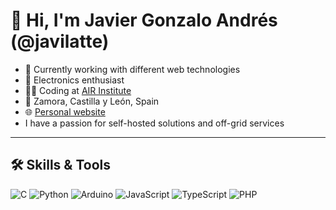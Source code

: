 # 👋 Hi, I'm Javier Gonzalo Andrés (@javilatte)

- 🌱 Currently working with different web technologies
- 💞️ Electronics enthusiast
- 👨‍💻 Coding at [AIR Institute](https://air-institute.com)
- 📍 Zamora, Castilla y León, Spain
- 🌐 [Personal website](https://jagoan.es)
- I have a passion for self-hosted solutions and off-grid services

---

## 🛠️ Skills & Tools

![C](https://img.shields.io/badge/C-00599C?style=for-the-badge&logo=c&logoColor=white)
![Python](https://img.shields.io/badge/Python-3776AB?style=for-the-badge&logo=python&logoColor=white)
![Arduino](https://img.shields.io/badge/Arduino-00979D?style=for-the-badge&logo=arduino&logoColor=white)
![JavaScript](https://img.shields.io/badge/JavaScript-F7DF1E?style=for-the-badge&logo=javascript&logoColor=black)
![TypeScript](https://img.shields.io/badge/TypeScript-3178C6?style=for-the-badge&logo=typescript&logoColor=white)
![PHP](https://img.shields.io/badge/PHP-777BB4?style=for-the-badge&logo=php&logoColor=white)

